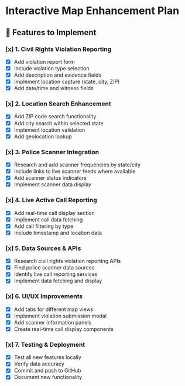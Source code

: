 # Interactive Map Enhancement Plan

## 🎯 Features to Implement

### [x] 1. Civil Rights Violation Reporting
- [x] Add violation report form
- [x] Include violation type selection
- [x] Add description and evidence fields
- [x] Implement location capture (state, city, ZIP)
- [x] Add date/time and witness fields

### [x] 2. Location Search Enhancement
- [x] Add ZIP code search functionality
- [x] Add city search within selected state
- [x] Implement location validation
- [x] Add geolocation lookup

### [x] 3. Police Scanner Integration
- [x] Research and add scanner frequencies by state/city
- [x] Include links to live scanner feeds where available
- [x] Add scanner status indicators
- [x] Implement scanner data display

### [x] 4. Live Active Call Reporting
- [x] Add real-time call display section
- [x] Implement call data fetching
- [x] Add call filtering by type
- [x] Include timestamp and location data

### [x] 5. Data Sources & APIs
- [x] Research civil rights violation reporting APIs
- [x] Find police scanner data sources
- [x] Identify live call reporting services
- [x] Implement data fetching and display

### [x] 6. UI/UX Improvements
- [x] Add tabs for different map views
- [x] Implement violation submission modal
- [x] Add scanner information panels
- [x] Create real-time call display components

### [x] 7. Testing & Deployment
- [x] Test all new features locally
- [x] Verify data accuracy
- [x] Commit and push to GitHub
- [x] Document new functionality